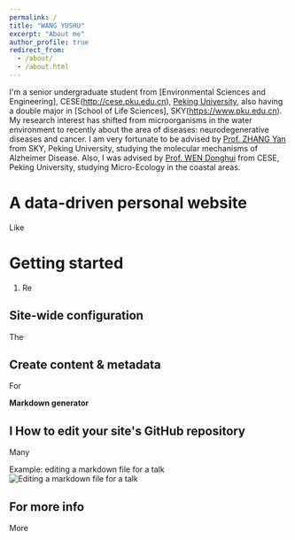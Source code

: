 ```yaml
---
permalink: /
title: "WANG YUSHU"
excerpt: "About me"
author_profile: true
redirect_from: 
  - /about/
  - /about.html
---
```


I'm a senior undergraduate student from [Environmental Sciences and Engineering], CESE(http://cese.pku.edu.cn), [Peking University](https://www.pku.edu.cn/), also having a double major in [School of Life Sciences], SKY(https://www.pku.edu.cn). My research interest has shifted from microorganisms in the water environment to recently about the area of diseases: neurodegenerative diseases and cancer. I am very fortunate to be advised by [Prof. ZHANG Yan](https://bio.pku.edu.cn/homes/Index/news_cont_jl/17/95.html) from SKY, Peking University, studying the molecular mechanisms of Alzheimer Disease. Also, I was advised by [Prof. WEN Donghui](http://scholar.pku.edu.cn/dhwen) from CESE, Peking University, studying Micro-Ecology in the coastal areas.

A data-driven personal website
======
Like 

Getting started
======
1. Re

Site-wide configuration
------
The 

Create content & metadata
------
For 

**Markdown generator**

I 
How to edit your site's GitHub repository
------
Many

Example: editing a markdown file for a talk
![Editing a markdown file for a talk](/images/editing-talk.png)

For more info
------
More
